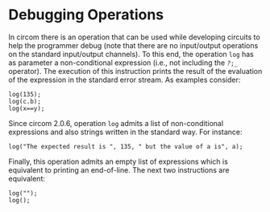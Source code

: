 # Debugging Operations

In circom there is an operation that can be used while developing circuits to help the programmer debug (note that there are no input/output operations on the standard input/output channels). To this end, the operation `log` has as parameter a non-conditional expression (i.e., not including the _`?`_`;_` operator). The execution of this instruction prints the result of the evaluation of the expression in the standard error stream. As examples consider:

```text
log(135);
log(c.b);
log(x==y);
```

Since circom 2.0.6, operation `log` admits a list of non-conditional expressions and also strings written in the standard way. For instance:
```text
log("The expected result is ", 135, " but the value of a is", a);
```
Finally, this operation admits an empty list of expressions which is equivalent to printing an end-of-line. The next two instructions are equivalent:
```text
log("");
log();
```
